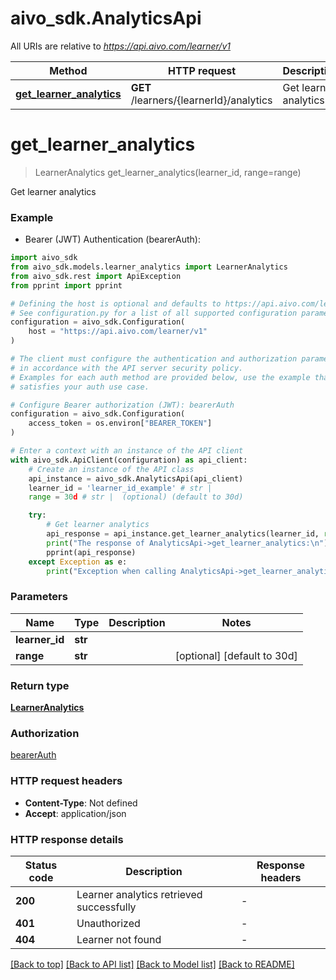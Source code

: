 # aivo_sdk.AnalyticsApi

All URIs are relative to *<https://api.aivo.com/learner/v1>*

Method | HTTP request | Description
------------- | ------------- | -------------
[**get_learner_analytics**](AnalyticsApi.md#get_learner_analytics) | **GET** /learners/{learnerId}/analytics | Get learner analytics

# **get_learner_analytics**
>
> LearnerAnalytics get_learner_analytics(learner_id, range=range)

Get learner analytics

### Example

* Bearer (JWT) Authentication (bearerAuth):

```python
import aivo_sdk
from aivo_sdk.models.learner_analytics import LearnerAnalytics
from aivo_sdk.rest import ApiException
from pprint import pprint

# Defining the host is optional and defaults to https://api.aivo.com/learner/v1
# See configuration.py for a list of all supported configuration parameters.
configuration = aivo_sdk.Configuration(
    host = "https://api.aivo.com/learner/v1"
)

# The client must configure the authentication and authorization parameters
# in accordance with the API server security policy.
# Examples for each auth method are provided below, use the example that
# satisfies your auth use case.

# Configure Bearer authorization (JWT): bearerAuth
configuration = aivo_sdk.Configuration(
    access_token = os.environ["BEARER_TOKEN"]
)

# Enter a context with an instance of the API client
with aivo_sdk.ApiClient(configuration) as api_client:
    # Create an instance of the API class
    api_instance = aivo_sdk.AnalyticsApi(api_client)
    learner_id = 'learner_id_example' # str | 
    range = 30d # str |  (optional) (default to 30d)

    try:
        # Get learner analytics
        api_response = api_instance.get_learner_analytics(learner_id, range=range)
        print("The response of AnalyticsApi->get_learner_analytics:\n")
        pprint(api_response)
    except Exception as e:
        print("Exception when calling AnalyticsApi->get_learner_analytics: %s\n" % e)
```

### Parameters

Name | Type | Description  | Notes
------------- | ------------- | ------------- | -------------
 **learner_id** | **str**|  |
 **range** | **str**|  | [optional] [default to 30d]

### Return type

[**LearnerAnalytics**](LearnerAnalytics.md)

### Authorization

[bearerAuth](../README.md#bearerAuth)

### HTTP request headers

* **Content-Type**: Not defined
* **Accept**: application/json

### HTTP response details

| Status code | Description | Response headers |
|-------------|-------------|------------------|
**200** | Learner analytics retrieved successfully |  -  |
**401** | Unauthorized |  -  |
**404** | Learner not found |  -  |

[[Back to top]](#) [[Back to API list]](../README.md#documentation-for-api-endpoints) [[Back to Model list]](../README.md#documentation-for-models) [[Back to README]](../README.md)
